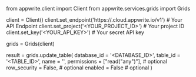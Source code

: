 from appwrite.client import Client
from appwrite.services.grids import Grids

client = Client()
client.set_endpoint('https://<REGION>.cloud.appwrite.io/v1') # Your API Endpoint
client.set_project('<YOUR_PROJECT_ID>') # Your project ID
client.set_key('<YOUR_API_KEY>') # Your secret API key

grids = Grids(client)

result = grids.update_table(
    database_id = '<DATABASE_ID>',
    table_id = '<TABLE_ID>',
    name = '<NAME>',
    permissions = ["read("any")"], # optional
    row_security = False, # optional
    enabled = False # optional
)
